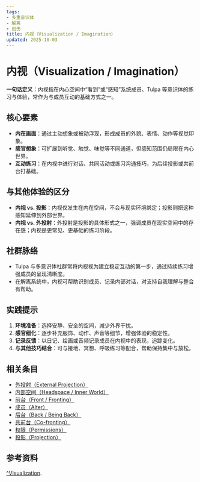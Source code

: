 ```yaml
---
tags:
- 多重意识体
- 解离
- 创伤
title: 内视（Visualization / Imagination）
updated: 2025-10-03
---
```


# 内视（Visualization / Imagination）

**一句话定义**：内视指在内心空间中“看到”或“感知”系统成员、Tulpa 等意识体的练习与体验，常作为与成员互动的基础方式之一。

## 核心要素

- **内在画面**：通过主动想象或被动浮现，形成成员的外貌、表情、动作等视觉印象。
- **感官想象**：可扩展到听觉、触觉、味觉等不同通道，但感知范围仍局限在内心世界。
- **互动练习**：在内视中进行对话、共同活动或练习沟通技巧，为后续投影或共前台打基础。

## 与其他体验的区分

- **内视 vs. 投影**：内视仅发生在内在空间，不会与现实环境绑定；投影则把这种感知延伸到外部世界。
- **内视 vs. 外投射**：外投射是投影的具体形式之一，强调成员在现实空间中的存在感；内视是更常见、更基础的练习阶段。

## 社群脉络

- Tulpa 与多意识体社群常将内视视为建立稳定互动的第一步，通过持续练习增强成员的呈现清晰度。
- 在解离系统中，内视可帮助识别成员、记录内部对话，对支持自我理解与整合有帮助。

## 实践提示

1. **环境准备**：选择安静、安全的空间，减少外界干扰。
2. **感官细化**：逐步补充服饰、动作、声音等细节，增强体验的稳定性。
3. **记录反馈**：以日记、绘画或音频记录成员在内视中的表现，追踪变化。
4. **与其他技巧结合**：可与接地、冥想、呼吸练习等配合，帮助保持集中与放松。

## 相关条目

- [外投射（External Projection）](External-Projection.md)
- [内部空间（Headspace / Inner World）](Headspace-Inner-World.md)
- [前台（Front / Fronting）](Front-Fronting.md)
- [成员（Alter）](Alter.md)
- [后台（Back / Being Back）](Back-Being-Back.md)
- [共前台（Co-fronting）](Co-Fronting.md)
- [权限（Permissions）](Permissions.md)
- [投影（Projection）](Projection.md)

## 参考资料

[^Visualization](https://pluralpedia.org/w/Visualization).
